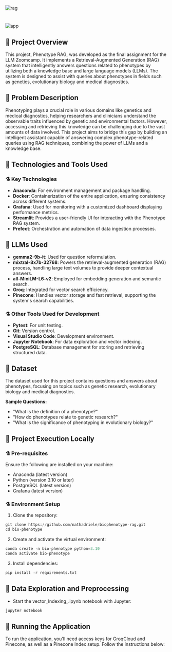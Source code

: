 
![rag](https://github.com/user-attachments/assets/530d822a-f48b-487c-b97a-9845462fcd08)
#
![app](https://github.com/user-attachments/assets/38ac1d64-2eaf-436a-8c9d-e7c3eec72fae)

## 🧬 Project Overview 
This project, Phenotype RAG, was developed as the final assignment for the LLM Zoomcamp. It implements a Retrieval-Augmented Generation (RAG) system that intelligently answers questions related to phenotypes by utilizing both a knowledge base and large language models (LLMs). The system is designed to assist with queries about phenotypes in fields such as genetics, evolutionary biology and medical diagnostics. 

## 🧬 Problem Description
Phenotyping plays a crucial role in various domains like genetics and medical diagnostics, helping researchers and clinicians understand the observable traits influenced by genetic and environmental factors. However, accessing and retrieving this knowledge can be challenging due to the vast amounts of data involved. This project aims to bridge this gap by building an intelligent assistant capable of answering complex phenotype-related queries using RAG techniques, combining the power of LLMs and a knowledge base.

## 🧬 Technologies and Tools Used
### ⚗️ Key Technologies

- **Anaconda**: For environment management and package handling.
- **Docker**: Containerization of the entire application, ensuring consistency across different systems.
- **Grafana**: Used for monitoring with a customized dashboard displaying performance metrics.
- **Streamlit**: Provides a user-friendly UI for interacting with the Phenotype RAG system.
- **Prefect**: Orchestration and automation of data ingestion processes.

## 🧬 LLMs Used

- **gemma2-9b-it**: Used for question reformulation.
- **mixtral-8x7b-32768**: Powers the retrieval-augmented generation (RAG) process, handling large text volumes to provide deeper contextual answers.
- **all-MiniLM-L6-v2**: Employed for embedding generation and semantic search.
- **Groq**: Integrated for vector search efficiency.
- **Pinecone**: Handles vector storage and fast retrieval, supporting the system's search capabilities.

### ⚗️ Other Tools Used for Development

- **Pytest**: For unit testing.
- **Git**: Version control.
- **Visual Studio Code**: Development environment.
- **Jupyter Notebook**: For data exploration and vector indexing.
- **PostgreSQL**: Database management for storing and retrieving structured data.

## 🧬 Dataset
The dataset used for this project contains questions and answers about phenotypes, focusing on topics such as genetic research, evolutionary biology and medical diagnostics.

**Sample Questions:**

- "What is the definition of a phenotype?"
- "How do phenotypes relate to genetic research?"
- "What is the significance of phenotyping in evolutionary biology?"

## 🧬 Project Execution Locally
### ⚗️ Pre-requisites
Ensure the following are installed on your machine:

- Anaconda (latest version)
- Python (version 3.10 or later)
- PostgreSQL (latest version)
- Grafana (latest version)

### ⚗️ Environment Setup
1. Clone the repository:
   
```py
git clone https://github.com/nathadriele/biophenotype-rag.git
cd bio-phenotype
```

2. Create and activate the virtual environment:
   
```py
conda create -n bio-phenotype python=3.10
conda activate bio-phenotype
```

3. Install dependencies:
   
```py
pip install -r requirements.txt
```

## 🧬 Data Exploration and Preprocessing
- Start the vector_Indexing_.ipynb notebook with Jupyter:
  
```py
jupyter notebook
```

## 🧬 Running the Application

To run the application, you'll need access keys for GroqCloud and Pinecone, as well as a Pinecone Index setup. Follow the instructions below:





